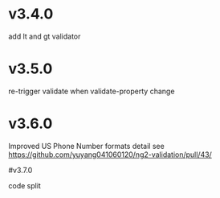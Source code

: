 # v3.4.0

add lt and gt validator

# v3.5.0

re-trigger validate when validate-property change

# v3.6.0

Improved US Phone Number formats
detail see https://github.com/yuyang041060120/ng2-validation/pull/43/

#v3.7.0

code split